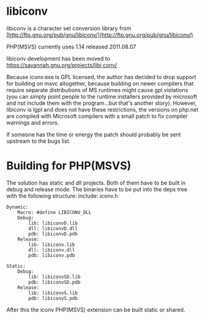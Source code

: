 # libiconv

libiconv is a character set conversion library from
[http://ftp.gnu.org/pub/gnu/libiconv/](http://ftp.gnu.org/pub/gnu/libiconv/)

PHP(MSVS) currently uses 1.14 released 2011.08.07

libiconv development has been moved to [https://savannah.gnu.org/projects/libi
conv/](https://savannah.gnu.org/projects/libiconv/)

Because iconv.exe is GPL licensed, the author has decided to drop support for
building on msvc altogether, because building on newer compilers that require
separate distributions of MS runtimes might cause gpl violations (you can
simply point people to the runtime installers provided by microsoft and not
include them with the program…but that's another story). However, libiconv is
lgpl and does not have these restrictions, the versions on php.net are
compiled with Microsoft compilers with a small patch to fix compiler warnings
and errors.

If someone has the time or energy the patch should probably be sent upstream
to the bugs list.

# Building for PHP(MSVS)

The solution has static and dll projects. Both of them have to be built in
debug and release mode. The binaries have to be put into the deps tree with
the following structure:
	include:
		iconv.h

    Dynamic:
		Macro: #define LIBICONV_DLL
		Debug:
			lib: libiconvD.lib
			dll: libiconvD.dll
			pdb: libiconvD.pdb
		Release:
			lib: libiconv.lib
			dll: libiconv.dll
			pdb: libiconv.pdb
	
	Static:
		Debug:
			lib: libiconvSD.lib
			pdb: libiconvSD.pdb
		Release:
			lib: libiconvS.lib
			pdb: libiconvS.pdb
				 
After this the iconv PHP(MSVS) extension can be built static or shared.
